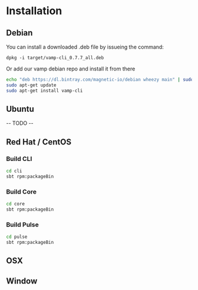 # Installation


## Debian

You can install a downloaded .deb file by issueing the command:

`dpkg -i target/vamp-cli_0.7.7_all.deb`


Or add our vamp debian repo and install it from there
```bash
echo "deb https://dl.bintray.com/magnetic-io/debian wheezy main" | sudo tee -a /etc/apt/sources.list
sudo apt-get update
sudo apt-get install vamp-cli
```

## Ubuntu

-- TODO --



## Red Hat / CentOS

### Build CLI
```bash
cd cli
sbt rpm:packageBin
```

### Build Core
```bash
cd core
sbt rpm:packageBin
```

### Build Pulse
```bash
cd pulse
sbt rpm:packageBin
```


## OSX


## Window 
